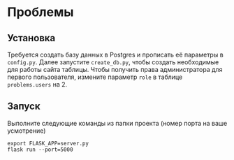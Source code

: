 # Проблемы

## Установка

Требуется создать базу данных в Postgres и прописать её параметры в ``config.py``. 
Далее запустите ``create_db.py``, чтобы создать необходимые для работы сайта таблицы.
Чтобы получить права администратора для первого пользователя, 
измените параметр ``role`` в таблице ``problems.users`` на 2.

## Запуск

Выполните следующие команды из папки проекта (номер порта на ваше усмотрение)

````
export FLASK_APP=server.py
flask run --port=5000
````